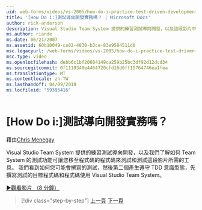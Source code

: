 ```yaml
---
uid: web-forms/videos/vs-2005/how-do-i-practice-test-driven-development
title: '[How Do i:]測試導向開發實務嗎？ | Microsoft Docs'
author: rick-anderson
description: Visual Studio Team System 提供的練習測試導向開發，以及這段影片中我們了解如何 Team System 的測試功能所需的工具...
ms.author: riande
ms.date: 06/21/2007
ms.assetid: 60b10049-ca02-4830-b3ce-83e9584511d0
msc.legacyurl: /web-forms/videos/vs-2005/how-do-i-practice-test-driven-development
msc.type: video
ms.openlocfilehash: debb6c1bf20684149ca259b25bc3df92d12dcd34
ms.sourcegitcommit: 0f1119340e4464720cfd16d0ff15764746ea1fea
ms.translationtype: MT
ms.contentlocale: zh-TW
ms.lasthandoff: 04/09/2019
ms.locfileid: "59395416"
---
```

# <a name="how-do-i-practice-test-driven-development"></a>[How Do i:]測試導向開發實務嗎？

藉由[Chris Menegay](https://twitter.com/CMenegay)

Visual Studio Team System 提供的練習測試導向開發，以及我們了解如何 Team System 的測試功能可讓您移至程式碼的程式碼來測試和測試這段影片所需的工具。 我們看到如何您可能會撰寫的測試，然後第二個產生遵守 TDD 意識型態，先撰寫測試的目標程式碼和程式碼使用 Visual Studio Team System。

[&#9654;觀看影片 （8 分鐘）](https://channel9.msdn.com/Blogs/ASP-NET-Site-Videos/how-do-i-practice-test-driven-development)

> [!div class="step-by-step"]
> [上一頁](how-do-i-write-code-more-quickly-with-unit-tests.md)
> [下一頁](how-do-i-load-test-a-web-application.md)
